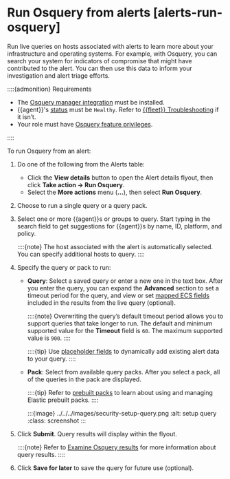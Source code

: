 # Run Osquery from alerts [alerts-run-osquery]

Run live queries on hosts associated with alerts to learn more about your infrastructure and operating systems. For example, with Osquery, you can search your system for indicators of compromise that might have contributed to the alert. You can then use this data to inform your investigation and alert triage efforts.

::::{admonition} Requirements
* The [Osquery manager integration](../../../solutions/security/investigate/manage-integration.md) must be installed.
* {{agent}}'s [status](https://www.elastic.co/guide/en/fleet/current/monitor-elastic-agent.html) must be `Healthy`. Refer to [{{fleet}} Troubleshooting](../../../troubleshoot/ingest/fleet/common-problems.md) if it isn’t.
* Your role must have [Osquery feature privileges](../../../solutions/security/investigate/osquery.md).

::::


To run Osquery from an alert:

1. Do one of the following from the Alerts table:

    * Click the **View details** button to open the Alert details flyout, then click **Take action → Run Osquery**.
    * Select the **More actions** menu (**…​**), then select **Run Osquery**.

2. Choose to run a single query or a query pack.
3. Select one or more {{agent}}s or groups to query. Start typing in the search field to get suggestions for {{agent}}s by name, ID, platform, and policy.

    ::::{note}
    The host associated with the alert is automatically selected. You can specify additional hosts to query.
    ::::

4. Specify the query or pack to run:

    * **Query**: Select a saved query or enter a new one in the text box. After you enter the query, you can expand the **Advanced** section to set a timeout period for the query, and view or set [mapped ECS fields](../../../solutions/security/investigate/osquery.md#osquery-map-fields) included in the results from the live query (optional).

        ::::{note}
        Overwriting the query’s default timeout period allows you to support queries that take longer to run. The default and minimum supported value for the **Timeout** field is `60`. The maximum supported value is `900`.
        ::::


        ::::{tip}
        Use [placeholder fields](../../../solutions/security/investigate/use-placeholder-fields-in-osquery-queries.md) to dynamically add existing alert data to your query.
        ::::

    * **Pack**: Select from available query packs. After you select a pack, all of the queries in the pack are displayed.

        ::::{tip}
        Refer to [prebuilt packs](../../../solutions/security/investigate/osquery.md#osquery-prebuilt-packs-queries) to learn about using and managing Elastic prebuilt packs.
        ::::


        :::{image} ../../../images/security-setup-query.png
        :alt: setup query
        :class: screenshot
        :::

5. Click **Submit**. Query results will display within the flyout.

    ::::{note}
    Refer to [Examine Osquery results](../../../solutions/security/investigate/examine-osquery-results.md) for more information about query results.
    ::::

6. Click **Save for later** to save the query for future use (optional).
